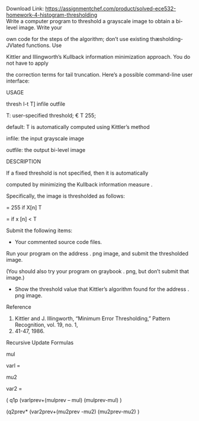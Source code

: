 Download Link: https://assignmentchef.com/product/solved-ece532-homework-4-histogram-thresholding
<br>
Write a computer program to threshold a grayscale image to obtain a bi-level image. Write your

own code for the steps of the algorithm; don’t use existing thæsholding-JVlated functions. Use

Kittler and Illingworth’s Kullback information minimization approach. You do not have to apply

the correction terms for tail truncation. Here’s a possible command-line user interface:

USAGE

thresh I-t T] infile outfile

T: user-specified threshold; € T 255;

default: T is automatically computed using Kittler’s method

infile: the input grayscale image

outfile: the output bi-level image

DESCRIPTION

If a fixed threshold is not specified, then it is automatically

computed by minimizing the Kullback information measure .

Specifically, the image is thresholded as follows:

= 255 if X[n] T

= if x [n] &lt; T

Submit the following items:

<ul>

 <li>Your commented source code files.</li>

</ul>

Run your program on the address . png image, and submit the thresholded image.

(You should also try your program on graybook . png, but don’t submit that image.)

<ul>

 <li>Show the threshold value that Kittler’s algorithm found for the address . png image.</li>

</ul>

Reference

<ol>

 <li>Kittler and J. Illingworth, “Minimum Error Thresholding,” Pattern Recognition, vol. 19, no. 1,</li>

 <li>41-47, 1986.</li>

</ol>

Recursive Update Formulas

mul

varl =

mu2

var2 =

( q1p (varlprev+(mulprev – mul) (mulprev-mul) )

(q2prev* (var2prev+(mu2prev -mu2) (mu2prev-mu2) )
